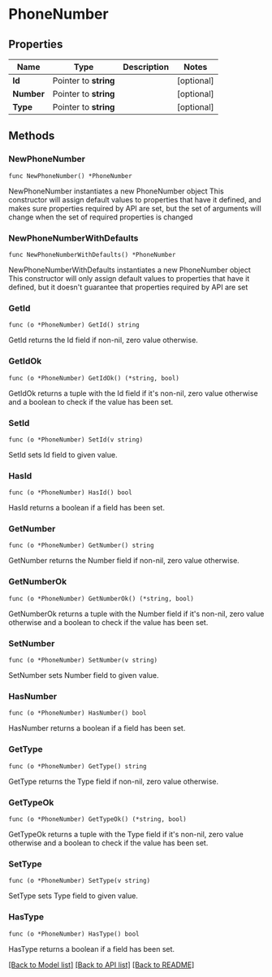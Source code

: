 # PhoneNumber

## Properties

Name | Type | Description | Notes
------------ | ------------- | ------------- | -------------
**Id** | Pointer to **string** |  | [optional] 
**Number** | Pointer to **string** |  | [optional] 
**Type** | Pointer to **string** |  | [optional] 

## Methods

### NewPhoneNumber

`func NewPhoneNumber() *PhoneNumber`

NewPhoneNumber instantiates a new PhoneNumber object
This constructor will assign default values to properties that have it defined,
and makes sure properties required by API are set, but the set of arguments
will change when the set of required properties is changed

### NewPhoneNumberWithDefaults

`func NewPhoneNumberWithDefaults() *PhoneNumber`

NewPhoneNumberWithDefaults instantiates a new PhoneNumber object
This constructor will only assign default values to properties that have it defined,
but it doesn't guarantee that properties required by API are set

### GetId

`func (o *PhoneNumber) GetId() string`

GetId returns the Id field if non-nil, zero value otherwise.

### GetIdOk

`func (o *PhoneNumber) GetIdOk() (*string, bool)`

GetIdOk returns a tuple with the Id field if it's non-nil, zero value otherwise
and a boolean to check if the value has been set.

### SetId

`func (o *PhoneNumber) SetId(v string)`

SetId sets Id field to given value.

### HasId

`func (o *PhoneNumber) HasId() bool`

HasId returns a boolean if a field has been set.

### GetNumber

`func (o *PhoneNumber) GetNumber() string`

GetNumber returns the Number field if non-nil, zero value otherwise.

### GetNumberOk

`func (o *PhoneNumber) GetNumberOk() (*string, bool)`

GetNumberOk returns a tuple with the Number field if it's non-nil, zero value otherwise
and a boolean to check if the value has been set.

### SetNumber

`func (o *PhoneNumber) SetNumber(v string)`

SetNumber sets Number field to given value.

### HasNumber

`func (o *PhoneNumber) HasNumber() bool`

HasNumber returns a boolean if a field has been set.

### GetType

`func (o *PhoneNumber) GetType() string`

GetType returns the Type field if non-nil, zero value otherwise.

### GetTypeOk

`func (o *PhoneNumber) GetTypeOk() (*string, bool)`

GetTypeOk returns a tuple with the Type field if it's non-nil, zero value otherwise
and a boolean to check if the value has been set.

### SetType

`func (o *PhoneNumber) SetType(v string)`

SetType sets Type field to given value.

### HasType

`func (o *PhoneNumber) HasType() bool`

HasType returns a boolean if a field has been set.


[[Back to Model list]](../README.md#documentation-for-models) [[Back to API list]](../README.md#documentation-for-api-endpoints) [[Back to README]](../README.md)



